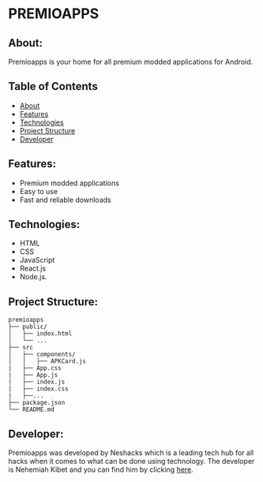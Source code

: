 # PREMIOAPPS
## About:
Premioapps is your home for all premium modded applications for Android.

## Table of Contents
- [About](#about)
- [Features](#features)
- [Technologies](#technologies)
- [Project Structure](#project-structure)
- [Developer](#developer)

## Features:
- Premium modded applications
- Easy to use
- Fast and reliable downloads

## Technologies:
- HTML
- CSS
- JavaScript
- React.js
- Node.js.

## Project Structure:
```
premioapps
├── public/
│   ├── index.html
│   └── ...
├── src
│   ├── components/
│   │   ├── APKCard.js
|   ├── App.css
|   ├── App.js
|   ├── index.js
|   ├── index.css
|   ├──...
├── package.json
└── README.md
```

## Developer:
Premioapps was developed by Neshacks which is a leading tech hub for all hacks when it comes to what can be done using technology.
The developer is Nehemiah Kibet and you can find him by clicking [here](https://neshkibet.vercel.app).
